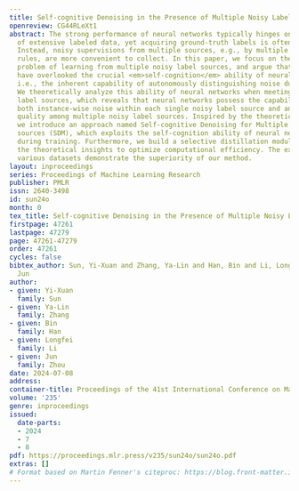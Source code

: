 ```yaml
---
title: Self-cognitive Denoising in the Presence of Multiple Noisy Label Sources
openreview: CG44RLeXt1
abstract: The strong performance of neural networks typically hinges on the availability
  of extensive labeled data, yet acquiring ground-truth labels is often challenging.
  Instead, noisy supervisions from multiple sources, e.g., by multiple well-designed
  rules, are more convenient to collect. In this paper, we focus on the realistic
  problem of learning from multiple noisy label sources, and argue that prior studies
  have overlooked the crucial <em>self-cognition</em> ability of neural networks,
  i.e., the inherent capability of autonomously distinguishing noise during training.
  We theoretically analyze this ability of neural networks when meeting multiple noisy
  label sources, which reveals that neural networks possess the capability to recognize
  both instance-wise noise within each single noisy label source and annotator-wise
  quality among multiple noisy label sources. Inspired by the theoretical analyses,
  we introduce an approach named Self-cognitive Denoising for Multiple noisy label
  sources (SDM), which exploits the self-cognition ability of neural networks to denoise
  during training. Furthermore, we build a selective distillation module following
  the theoretical insights to optimize computational efficiency. The experiments on
  various datasets demonstrate the superiority of our method.
layout: inproceedings
series: Proceedings of Machine Learning Research
publisher: PMLR
issn: 2640-3498
id: sun24o
month: 0
tex_title: Self-cognitive Denoising in the Presence of Multiple Noisy Label Sources
firstpage: 47261
lastpage: 47279
page: 47261-47279
order: 47261
cycles: false
bibtex_author: Sun, Yi-Xuan and Zhang, Ya-Lin and Han, Bin and Li, Longfei and Zhou,
  Jun
author:
- given: Yi-Xuan
  family: Sun
- given: Ya-Lin
  family: Zhang
- given: Bin
  family: Han
- given: Longfei
  family: Li
- given: Jun
  family: Zhou
date: 2024-07-08
address:
container-title: Proceedings of the 41st International Conference on Machine Learning
volume: '235'
genre: inproceedings
issued:
  date-parts:
  - 2024
  - 7
  - 8
pdf: https://proceedings.mlr.press/v235/sun24o/sun24o.pdf
extras: []
# Format based on Martin Fenner's citeproc: https://blog.front-matter.io/posts/citeproc-yaml-for-bibliographies/
---
```

